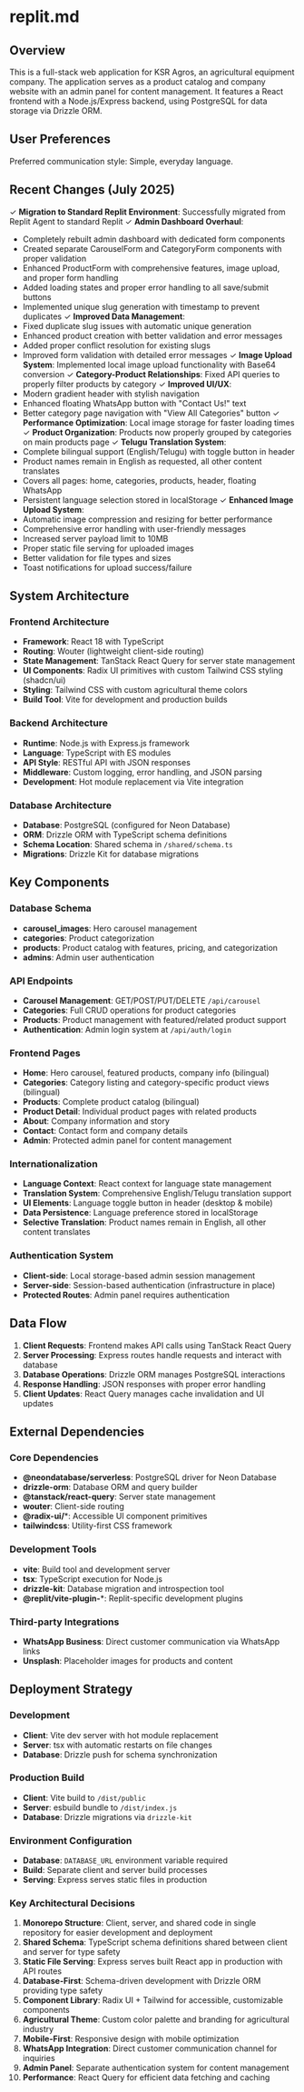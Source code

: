 # replit.md

## Overview

This is a full-stack web application for KSR Agros, an agricultural equipment company. The application serves as a product catalog and company website with an admin panel for content management. It features a React frontend with a Node.js/Express backend, using PostgreSQL for data storage via Drizzle ORM.

## User Preferences

Preferred communication style: Simple, everyday language.

## Recent Changes (July 2025)

✓ **Migration to Standard Replit Environment**: Successfully migrated from Replit Agent to standard Replit
✓ **Admin Dashboard Overhaul**: 
  - Completely rebuilt admin dashboard with dedicated form components
  - Created separate CarouselForm and CategoryForm components with proper validation
  - Enhanced ProductForm with comprehensive features, image upload, and proper form handling
  - Added loading states and proper error handling to all save/submit buttons
  - Implemented unique slug generation with timestamp to prevent duplicates
✓ **Improved Data Management**:
  - Fixed duplicate slug issues with automatic unique generation
  - Enhanced product creation with better validation and error messages
  - Added proper conflict resolution for existing slugs
  - Improved form validation with detailed error messages
✓ **Image Upload System**: Implemented local image upload functionality with Base64 conversion
✓ **Category-Product Relationships**: Fixed API queries to properly filter products by category
✓ **Improved UI/UX**: 
  - Modern gradient header with stylish navigation
  - Enhanced floating WhatsApp button with "Contact Us!" text
  - Better category page navigation with "View All Categories" button
✓ **Performance Optimization**: Local image storage for faster loading times
✓ **Product Organization**: Products now properly grouped by categories on main products page
✓ **Telugu Translation System**: 
  - Complete bilingual support (English/Telugu) with toggle button in header
  - Product names remain in English as requested, all other content translates
  - Covers all pages: home, categories, products, header, floating WhatsApp
  - Persistent language selection stored in localStorage
✓ **Enhanced Image Upload System**:
  - Automatic image compression and resizing for better performance
  - Comprehensive error handling with user-friendly messages
  - Increased server payload limit to 10MB
  - Proper static file serving for uploaded images
  - Better validation for file types and sizes
  - Toast notifications for upload success/failure

## System Architecture

### Frontend Architecture
- **Framework**: React 18 with TypeScript
- **Routing**: Wouter (lightweight client-side routing)
- **State Management**: TanStack React Query for server state management
- **UI Components**: Radix UI primitives with custom Tailwind CSS styling (shadcn/ui)
- **Styling**: Tailwind CSS with custom agricultural theme colors
- **Build Tool**: Vite for development and production builds

### Backend Architecture
- **Runtime**: Node.js with Express.js framework
- **Language**: TypeScript with ES modules
- **API Style**: RESTful API with JSON responses
- **Middleware**: Custom logging, error handling, and JSON parsing
- **Development**: Hot module replacement via Vite integration

### Database Architecture
- **Database**: PostgreSQL (configured for Neon Database)
- **ORM**: Drizzle ORM with TypeScript schema definitions
- **Schema Location**: Shared schema in `/shared/schema.ts`
- **Migrations**: Drizzle Kit for database migrations

## Key Components

### Database Schema
- **carousel_images**: Hero carousel management
- **categories**: Product categorization
- **products**: Product catalog with features, pricing, and categorization
- **admins**: Admin user authentication

### API Endpoints
- **Carousel Management**: GET/POST/PUT/DELETE `/api/carousel`
- **Categories**: Full CRUD operations for product categories
- **Products**: Product management with featured/related product support
- **Authentication**: Admin login system at `/api/auth/login`

### Frontend Pages
- **Home**: Hero carousel, featured products, company info (bilingual)
- **Categories**: Category listing and category-specific product views (bilingual)
- **Products**: Complete product catalog (bilingual)
- **Product Detail**: Individual product pages with related products
- **About**: Company information and story
- **Contact**: Contact form and company details
- **Admin**: Protected admin panel for content management

### Internationalization
- **Language Context**: React context for language state management
- **Translation System**: Comprehensive English/Telugu translation support
- **UI Elements**: Language toggle button in header (desktop & mobile)
- **Data Persistence**: Language preference stored in localStorage
- **Selective Translation**: Product names remain in English, all other content translates

### Authentication System
- **Client-side**: Local storage-based admin session management
- **Server-side**: Session-based authentication (infrastructure in place)
- **Protected Routes**: Admin panel requires authentication

## Data Flow

1. **Client Requests**: Frontend makes API calls using TanStack React Query
2. **Server Processing**: Express routes handle requests and interact with database
3. **Database Operations**: Drizzle ORM manages PostgreSQL interactions
4. **Response Handling**: JSON responses with proper error handling
5. **Client Updates**: React Query manages cache invalidation and UI updates

## External Dependencies

### Core Dependencies
- **@neondatabase/serverless**: PostgreSQL driver for Neon Database
- **drizzle-orm**: Database ORM and query builder
- **@tanstack/react-query**: Server state management
- **wouter**: Client-side routing
- **@radix-ui/***: Accessible UI component primitives
- **tailwindcss**: Utility-first CSS framework

### Development Tools
- **vite**: Build tool and development server
- **tsx**: TypeScript execution for Node.js
- **drizzle-kit**: Database migration and introspection tool
- **@replit/vite-plugin-***: Replit-specific development plugins

### Third-party Integrations
- **WhatsApp Business**: Direct customer communication via WhatsApp links
- **Unsplash**: Placeholder images for products and content

## Deployment Strategy

### Development
- **Client**: Vite dev server with hot module replacement
- **Server**: tsx with automatic restarts on file changes
- **Database**: Drizzle push for schema synchronization

### Production Build
- **Client**: Vite build to `/dist/public`
- **Server**: esbuild bundle to `/dist/index.js`
- **Database**: Drizzle migrations via `drizzle-kit`

### Environment Configuration
- **Database**: `DATABASE_URL` environment variable required
- **Build**: Separate client and server build processes
- **Serving**: Express serves static files in production

### Key Architectural Decisions

1. **Monorepo Structure**: Client, server, and shared code in single repository for easier development and deployment
2. **Shared Schema**: TypeScript schema definitions shared between client and server for type safety
3. **Static File Serving**: Express serves built React app in production with API routes
4. **Database-First**: Schema-driven development with Drizzle ORM providing type safety
5. **Component Library**: Radix UI + Tailwind for accessible, customizable components
6. **Agricultural Theme**: Custom color palette and branding for agricultural industry
7. **Mobile-First**: Responsive design with mobile optimization
8. **WhatsApp Integration**: Direct customer communication channel for inquiries
9. **Admin Panel**: Separate authentication system for content management
10. **Performance**: React Query for efficient data fetching and caching